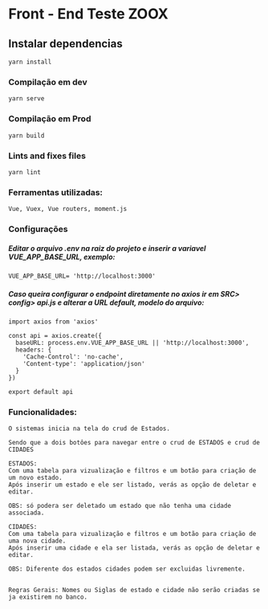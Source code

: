 # Front - End Teste ZOOX

## Instalar dependencias
```
yarn install
```

### Compilação em dev
```
yarn serve
```

### Compilação em Prod
```
yarn build
```

### Lints and fixes files
```
yarn lint
```


### Ferramentas utilizadas:
```
Vue, Vuex, Vue routers, moment.js
```

### Configurações

##### Editar o arquivo .env na raiz do projeto e inserir a variavel VUE_APP_BASE_URL, exemplo:
```
VUE_APP_BASE_URL= 'http://localhost:3000'
```
##### Caso queira configurar o endpoint diretamente no axios ir em SRC> config> api.js e alterar a URL default, modelo do arquivo:

```
import axios from 'axios'

const api = axios.create({
  baseURL: process.env.VUE_APP_BASE_URL || 'http://localhost:3000',
  headers: {
    'Cache-Control': 'no-cache',
    'Content-type': 'application/json'
  }
})

export default api
```

### Funcionalidades:

```
O sistemas inicia na tela do crud de Estados.

Sendo que a dois botôes para navegar entre o crud de ESTADOS e crud de CIDADES

ESTADOS:
Com uma tabela para vizualização e filtros e um botão para criação de um novo estado.
Após inserir um estado e ele ser listado, verás as opção de deletar e editar.

OBS: só podera ser deletado um estado que não tenha uma cidade associada.

CIDADES:
Com uma tabela para vizualização e filtros e um botão para criação de uma nova cidade.
Após inserir uma cidade e ela ser listada, verás as opção de deletar e editar.

OBS: Diferente dos estados cidades podem ser excluidas livremente.


Regras Gerais: Nomes ou Siglas de estado e cidade não serão criadas se ja existirem no banco.

```


